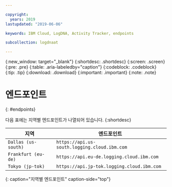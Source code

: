 ```yaml
---

copyright:
  years: 2019
lastupdated: "2019-06-06"

keywords: IBM Cloud, LogDNA, Activity Tracker, endpoints

subcollection: logdnaat

---
```


{:new_window: target="_blank"}
{:shortdesc: .shortdesc}
{:screen: .screen}
{:pre: .pre}
{:table: .aria-labeledby="caption"}
{:codeblock: .codeblock}
{:tip: .tip}
{:download: .download}
{:important: .important}
{:note: .note}

# 엔드포인트
{: #endpoints}

다음 표에는 지역별 엔드포인트가 나열되어 있습니다.
{:shortdesc}


|지역                |엔드포인트                                          |
|-----------------------|---------------------------------------------------|
| `Dallas (us-south)`   |`https://api.us-south.logging.cloud.ibm.com`      |
| `Frankfurt (eu-de)`   | `https://api.eu-de.logging.cloud.ibm.com`         |
| `Tokyo (jp-tok)`      | `https://api.jp-tok.logging.cloud.ibm.com`        |
{: caption="지역별 엔드포인트" caption-side="top"} 
